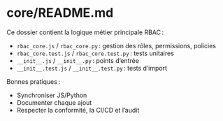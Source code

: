 # core/README.md

Ce dossier contient la logique métier principale RBAC :
- `rbac_core.js` / `rbac_core.py` : gestion des rôles, permissions, policies
- `rbac_core.test.js` / `rbac_core.test.py` : tests unitaires
- `__init__.js` / `__init__.py` : points d’entrée
- `__init__.test.js` / `__init__.test.py` : tests d’import

Bonnes pratiques :
- Synchroniser JS/Python
- Documenter chaque ajout
- Respecter la conformité, la CI/CD et l’audit
